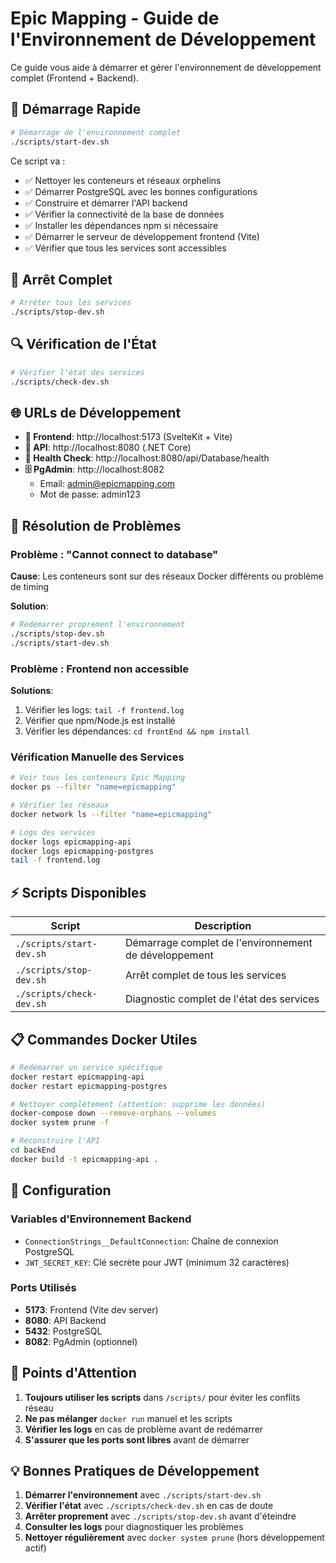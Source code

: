 # Epic Mapping - Guide de l'Environnement de Développement

Ce guide vous aide à démarrer et gérer l'environnement de développement complet (Frontend + Backend).

## 🚀 Démarrage Rapide

```bash
# Démarrage de l'environnement complet
./scripts/start-dev.sh
```

Ce script va :
- ✅ Nettoyer les conteneurs et réseaux orphelins
- ✅ Démarrer PostgreSQL avec les bonnes configurations
- ✅ Construire et démarrer l'API backend
- ✅ Vérifier la connectivité de la base de données
- ✅ Installer les dépendances npm si nécessaire
- ✅ Démarrer le serveur de développement frontend (Vite)
- ✅ Vérifier que tous les services sont accessibles

## 🛑 Arrêt Complet

```bash
# Arrêter tous les services
./scripts/stop-dev.sh
```

## 🔍 Vérification de l'État

```bash
# Vérifier l'état des services
./scripts/check-dev.sh
```

## 🌐 URLs de Développement

- **🎨 Frontend**: http://localhost:5173 (SvelteKit + Vite)
- **🔧 API**: http://localhost:8080 (.NET Core)
- **🏥 Health Check**: http://localhost:8080/api/Database/health
- **🗄️ PgAdmin**: http://localhost:8082
  - Email: admin@epicmapping.com
  - Mot de passe: admin123

## 🐛 Résolution de Problèmes

### Problème : "Cannot connect to database"

**Cause**: Les conteneurs sont sur des réseaux Docker différents ou problème de timing

**Solution**:
```bash
# Redémarrer proprement l'environnement
./scripts/stop-dev.sh
./scripts/start-dev.sh
```

### Problème : Frontend non accessible

**Solutions**:
1. Vérifier les logs: `tail -f frontend.log`
2. Vérifier que npm/Node.js est installé
3. Vérifier les dépendances: `cd frontEnd && npm install`

### Vérification Manuelle des Services

```bash
# Voir tous les conteneurs Epic Mapping
docker ps --filter "name=epicmapping"

# Vérifier les réseaux
docker network ls --filter "name=epicmapping"

# Logs des services
docker logs epicmapping-api
docker logs epicmapping-postgres
tail -f frontend.log
```

## ⚡ Scripts Disponibles

| Script | Description |
|--------|-------------|
| `./scripts/start-dev.sh` | Démarrage complet de l'environnement de développement |
| `./scripts/stop-dev.sh` | Arrêt complet de tous les services |
| `./scripts/check-dev.sh` | Diagnostic complet de l'état des services |

## 📋 Commandes Docker Utiles

```bash
# Redémarrer un service spécifique
docker restart epicmapping-api
docker restart epicmapping-postgres

# Nettoyer complètement (attention: supprime les données)
docker-compose down --remove-orphans --volumes
docker system prune -f

# Reconstruire l'API
cd backEnd
docker build -t epicmapping-api .
```

## 🔧 Configuration

### Variables d'Environnement Backend

- `ConnectionStrings__DefaultConnection`: Chaîne de connexion PostgreSQL
- `JWT_SECRET_KEY`: Clé secrète pour JWT (minimum 32 caractères)

### Ports Utilisés

- **5173**: Frontend (Vite dev server)
- **8080**: API Backend
- **5432**: PostgreSQL
- **8082**: PgAdmin (optionnel)

## 🚨 Points d'Attention

1. **Toujours utiliser les scripts** dans `/scripts/` pour éviter les conflits réseau
2. **Ne pas mélanger** `docker run` manuel et les scripts
3. **Vérifier les logs** en cas de problème avant de redémarrer
4. **S'assurer que les ports sont libres** avant de démarrer

## 💡 Bonnes Pratiques de Développement

1. **Démarrer l'environnement** avec `./scripts/start-dev.sh`
2. **Vérifier l'état** avec `./scripts/check-dev.sh` en cas de doute
3. **Arrêter proprement** avec `./scripts/stop-dev.sh` avant d'éteindre
4. **Consulter les logs** pour diagnostiquer les problèmes
5. **Nettoyer régulièrement** avec `docker system prune` (hors développement actif)
